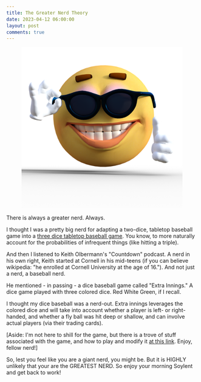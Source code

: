```yaml
---
title: The Greater Nerd Theory
date: 2023-04-12 06:00:00
layout: post
comments: true
---
```


<figure>
 <img src="/images/nerd.webp" alt="A graphic of a nerdy emoji, sunglasses and pointy fingers">
</figure>

There is always a greater nerd. Always.

I thought I was a pretty big nerd for adapting a two-dice, tabletop baseball game into a [three dice tabletop baseball game](https://thecapableone.com/2019/06/28/dice-baseball.html). You know, to more naturally account for the probabilities of infrequent things (like hitting a triple).

And then I listened to Keith Olbermann's "Countdown" podcast. A nerd in his own right, Keith started at Cornell in his mid-teens (if you can believe wikipedia: "he enrolled at Cornell University at the age of 16."). And not just a nerd, a baseball nerd. 

He mentioned - in passing - a dice baseball game called "Extra Innings." A dice game played with three colored dice. Red White Green, if I recall.

I thought my dice baseball was a nerd-out. Extra innings leverages the colored dice and will take into account whether a player is left- or right-handed, and whether a fly ball was hit deep or shallow, and can involve actual players (via their trading cards).

[Aside: I'm not here to shill for the game, but there is a trove of stuff associated with the game, and how to play and modify it [at this link](https://www.tabletop-sports.com/downloads.php?cat_id=16). Enjoy, fellow nerd!]

So, lest you feel like you are a giant nerd, you might be. But it is HIGHLY unlikely that your are the GREATEST NERD.  So enjoy your morning Soylent and get back to work!
